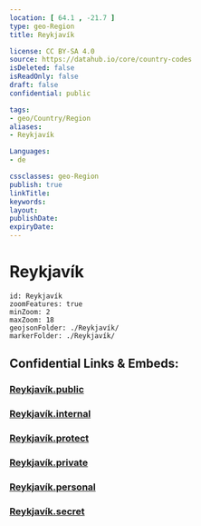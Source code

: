 ```yaml
---
location: [ 64.1 , -21.7 ] 
type: geo-Region
title: Reykjavík

license: CC BY-SA 4.0
source: https://datahub.io/core/country-codes
isDeleted: false
isReadOnly: false
draft: false
confidential: public

tags:
- geo/Country/Region
aliases:
- Reykjavík

Languages:
- de

cssclasses: geo-Region
publish: true
linkTitle: 
keywords: 
layout: 
publishDate: 
expiryDate: 
---
```


# Reykjavík

```leaflet
id: Reykjavík
zoomFeatures: true 
minZoom: 2 
maxZoom: 18
geojsonFolder: ./Reykjavík/
markerFolder: ./Reykjavík/
```


## Confidential Links & Embeds: 

### [Reykjavík.public](/_public/\Earth\Continent\Europe\Europe~North\Iceland\Regions~IcelandReykjavík.public.md) 

### [Reykjavík.internal](/_internal/\Earth\Continent\Europe\Europe~North\Iceland\Regions~IcelandReykjavík.internal.md) 

### [Reykjavík.protect](/_protect/\Earth\Continent\Europe\Europe~North\Iceland\Regions~IcelandReykjavík.protect.md) 

### [Reykjavík.private](/_private/\Earth\Continent\Europe\Europe~North\Iceland\Regions~IcelandReykjavík.private.md) 

### [Reykjavík.personal](/_personal/\Earth\Continent\Europe\Europe~North\Iceland\Regions~IcelandReykjavík.personal.md) 

### [Reykjavík.secret](/_secret/\Earth\Continent\Europe\Europe~North\Iceland\Regions~IcelandReykjavík.secret.md)

